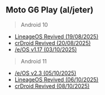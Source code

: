 ## Moto G6 Play (al/jeter)

> Android 10
- [LineageOS Revived (19/08/2025)](https://github.com/Vhmit/releases-msm8937/releases/tag/lineage-rev-17.1-20250819-UNOFFICIAL)
- [crDroid Revived (20/08/2025)](https://github.com/Vhmit/releases-msm8937/releases/tag/crDroid-rev-10.0-20250820-v6-MAY25)
- [/e/OS v1.17 (03/10/2025)](https://github.com/Vhmit/releases-msm8937/releases/tag/e-1.17-q-20251003-UNOFFICIAL)

> Android 11
- [/e/OS v2.3 (05/10/2025)](https://github.com/Vhmit/releases-msm8937/releases/tag/e-2.3-r-20251005-UNOFFICIAL)
- [LineageOS Revived (06/10/2025)](https://github.com/Vhmit/releases-msm8937/releases/tag/lineage-rev-18.1-20251006-UNOFFICIAL)
- [crDroid Revived (08/10/2025)](https://github.com/Vhmit/releases-msm8937/releases/tag/crDroid-rev-11.0-20251008-v7-SEP25)
